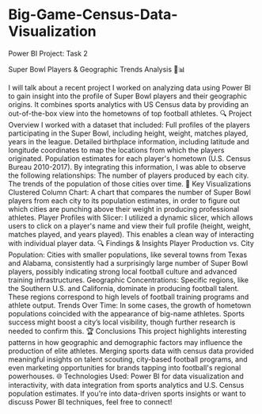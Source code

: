 # Big-Game-Census-Data-Visualization

Power BI Project: Task 2

Super Bowl Players & Geographic Trends Analysis 🏈📊


I will talk about a recent project I worked on analyzing data using Power BI to gain insight into the profile of Super Bowl players and their geographic origins. It combines sports analytics with US Census data by providing an out-of-the-box view into the hometowns of top football athletes.
🔍 Project Overview
I worked with a dataset that included:
Full profiles of the players participating in the Super Bowl, including height, weight, matches played, years in the league.
Detailed birthplace information, including latitude and longitude coordinates to map the locations from which the players originated.
Population estimates for each player's hometown (U.S. Census Bureau 2010-2017).
By integrating this information, I was able to observe the following relationships:
The number of players produced by each city.
The trends of the population of those cities over time.
🔑 Key Visualizations
Clustered Column Chart: A chart that compares the number of Super Bowl players from each city to its population estimates, in order to figure out which cities are punching above their weight in producing professional athletes.
Player Profiles with Slicer: I utilized a dynamic slicer, which allows users to click on a player's name and view their full profile (height, weight, matches played, and years played). This enables a clean way of interacting with individual player data.
🔍 Findings & Insights
Player Production vs. City Population: Cities with smaller populations, like several towns from Texas and Alabama, consistently had a surprisingly large number of Super Bowl players, possibly indicating strong local football culture and advanced training infrastructures.
Geographic Concentrations: Specific regions, like the Southern U.S. and California, dominate in producing football talent. These regions correspond to high levels of football training programs and athlete output.
Trends Over Time: In some cases, the growth of hometown populations coincided with the appearance of big-name athletes. Sports success might boost a city’s local visibility, though further research is needed to confirm this.
🏆 Conclusions
This project highlights interesting patterns in how geographic and demographic factors may influence the production of elite athletes. Merging sports data with census data provided meaningful insights on talent scouting, city-based football programs, and even marketing opportunities for brands tapping into football's regional powerhouses.
🌐 Technologies Used: Power BI for data visualization and interactivity, with data integration from sports analytics and U.S. Census population estimates. If you're into data-driven sports insights or want to discuss Power BI techniques, feel free to connect!
